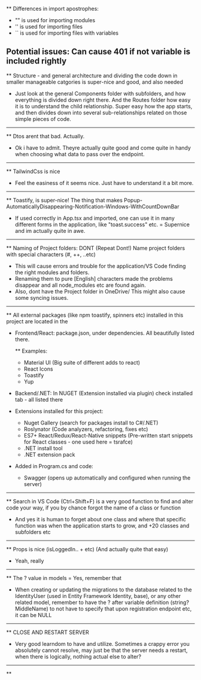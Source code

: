** Differences in import apostrophes:

- "" is used for importing modules
- '' is used for importing files
- `` is used for importing files with variables

Potential issues: Can cause 401 if not variable is included rightly
-------------------------------------------------

** Structure - and general architecture and dividing the code down in smaller manageable catgories is super-nice and good, and also needed
- Just look at the general Components folder with subfolders, and how everything is divided down right there. And the Routes folder how easy it is
    to understand the child relationship. Super easy how the app starts, and then divides down into several sub-relationships related on those
    simple pieces of code.

-------------------------------------------------

** Dtos arent that bad. Actually.
- Ok i have to admit. Theyre actually quite good and come quite in handy when choosing what data to pass over the endpoint.

-------------------------------------------------

** TailwindCss is nice
- Feel the easiness of it seems nice. Just have to understand it a bit more.

-------------------------------------------------

** Toastify, is super-nice! The thing that makes Popup-AutomaticallyDisappearing-Notification-Windows-WithCountDownBar
- If used correctly in App.tsx and imported, one can use it in many different forms in the application, like "toast.success" etc.
= Supernice and im actually quite in awe.

-------------------------------------------------

** Naming of Project folders: DONT (Repeat Dont!) Name project folders with special characters (#, ++, ..etc) 
- This will cause errors and trouble for the application/VS Code finding the right modules and folders.
- Renaming them to pure [English] characters made the problems disappear and all node_modules etc are found again.
- Also, dont have the Project folder in OneDrive/ This might also cause some syncing issues.

-------------------------------------------------

** All external packages (like npm toastify, spinners etc) installed in this project are located in the
- Frontend/React: package.json, under dependencies. All beautifully listed there.
    
    ** Examples: 
    * Material UI (Big suite of different adds to react)
    * React Icons
    * Toastify
    * Yup

- Backend/.NET: In NUGET (Extension installed via plugin) check installed tab - all listed there

- Extensions installed for this project:
    * Nuget Gallery (search for packages install to C#/.NET)
    * Roslynator (Code analyzers, refactoring, fixes etc)
    * ES7+ React/Redux/React-Native snippets (Pre-written start snippets for React classes - one used here = tsrafce)
    * .NET install tool
    * .NET extension pack

- Added in Program.cs and code:
    * Swagger (opens up automatically and configured when running the server)

-------------------------------------------------

** Search in VS Code (Ctrl+Shift+F) is a very good function to find and alter code your way, if you by chance forgot the name of a class or function
- And yes it is human to forget about one class and where that specific function was when the application starts to grow, and +20 classes and subfolders etc

-------------------------------------------------

** Props is nice (isLoggedIn.. + etc) (And actually quite that easy)
- Yeah, really

-------------------------------------------------

** The ? value in models = Yes, remember that
- When creating or updating the migrations to the database related to the IdentityUser (used in Entity Framework Identity, base), or any other related model,
  remember to have the ? after variable definition (string? MiddleName) to not have to specify that upon registration endpoint etc, it can be NULL

-------------------------------------------------

** CLOSE AND RESTART SERVER
- Very good learndom to have and utilize. Sometimes a crappy error you absolutely cannot resolve, may just be that the server needs a restart, when there is logically, 
  nothing actual else to alter?
  
-------------------------------------------------

**
